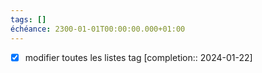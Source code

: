 ```yaml
---
tags: []
échéance: 2300-01-01T00:00:00.000+01:00
---
```

- [x] modifier toutes les listes tag  [completion:: 2024-01-22]